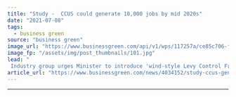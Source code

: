 ```yaml
---
title: "Study -  CCUS could generate 10,000 jobs by mid 2020s"
date: "2021-07-08"
tags: 
  - business green
source: "business green"
image_url: "https://www.businessgreen.com/api/v1/wps/117257a/ce85c706-f1fb-4a93-a636-16b91164e064/6/JW-20191121-0053-scaled-185x114.jpg"
image_fp: "/assets/img/post_thumbnails/101.jpg"
lead: "
 Industry group urges Minister to introduce 'wind-style Levy Control Framework' for nascent market at next Spending Review to provide industry with confidence to invest in first generation of carbon capture projects ..."
article_url: "https://www.businessgreen.com/news/4034152/study-ccus-generate-jobs-mid-2020s"
---
```


---
